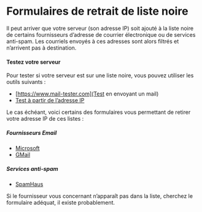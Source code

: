 # Formulaires de retrait de liste noire
Il peut arriver que votre serveur (son adresse IP) soit ajouté à la liste noire de certains fournisseurs d’adresse de courrier électronique ou de services anti-spam. Les courriels envoyés à ces adresses sont alors filtrés et n’arrivent pas à destination.
#### Testez votre serveur
Pour tester si votre serveur est sur une liste noire, vous pouvez utiliser les outils suivants :
* [https://www.mail-tester.com](Test en envoyant un mail)
* [Test à partir de l’adresse IP](http://whatismyipaddress.com/blacklist-check)

Le cas échéant, voici certains des formulaires vous permettant de retirer votre adresse IP de ces listes :

##### Fournisseurs Email

* [Microsoft](https://support.microsoft.com/en-us/getsupport?oaspworkflow=start_1.0.0.0&wfname=capsub&productkey=edfsmsbl3&locale=en-us)
* [GMail](https://support.google.com/mail/contact/msgdelivery)

##### Services anti-spam 

* [SpamHaus](http://www.spamhaus.org/lookup)

Si le fournisseur vous concernant n’apparaît pas dans la liste, cherchez le formulaire adéquat, il existe probablement.


